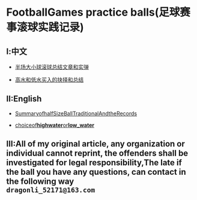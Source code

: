 # FootballGames practice balls(足球赛事滚球实践记录)

## Ⅰ:中文
- [半场大小球滚球总结文章和实弹](./2016-10And11HalfGoal/Summary_of_halfSizeBall_traditional-2016.md)

- [高水和低水买入的抉择和总结](./2016-11high_water_and_low_water/choice_of_high_water_and_low_water.md)

## Ⅱ:English
- [SummaryofhalfSizeBallTraditionalAndtheRecords](./2016-10And11HalfGoal/Summary_of_halfSizeBall_traditional-2016.md)

- [choiceof**highwater**or**low_water**](./2016-11high_water_and_low_water/choice_of_high_water_and_low_water.md)



## Ⅲ:All of my original article, any organization or individual cannot reprint, the offenders shall be investigated for legal responsibility,The late if the ball you have any questions, can contact in the following way<br/>`dragonli_52171@163.com` 
 




